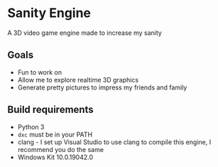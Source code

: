 # Sanity Engine

A 3D video game engine made to increase my sanity

## Goals

- Fun to work on
- Allow me to explore realtime 3D graphics
- Generate pretty pictures to impress my friends and family

## Build requirements

- Python 3
- `dxc` must be in your PATH
- clang - I set up Visual Studio to use clang to compile this engine, I recommend you do the same
- Windows Kit 10.0.19042.0
